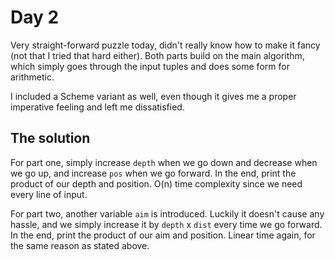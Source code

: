 # Day 2

Very straight-forward puzzle today, didn't really know how to make it fancy (not that I tried that hard either). Both parts build on the main algorithm, which simply goes through the input tuples and does some form for arithmetic.

I included a Scheme variant as well, even though it gives me a proper imperative feeling and left me dissatisfied.

## The solution
For part one, simply increase `depth` when we go down and decrease when we go up, and increase `pos` when we go forward. In the end, print the product of our depth and position. O(n) time complexity since we need every line of input.

For part two, another variable `aim` is introduced. Luckily it doesn't cause any hassle, and we simply increase it by `depth` x `dist` every time we go forward. In the end, print the product of our aim and position. Linear time again, for the same reason as stated above.
